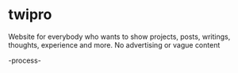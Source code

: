 # twipro

Website for everybody who wants to show projects, posts, writings, thoughts, experience and more. No advertising or vague content

-process-
